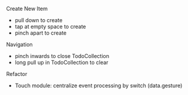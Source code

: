 Create New Item
- pull down to create
- tap at empty space to create
- pinch apart to create

Navigation
- pinch inwards to close TodoCollection
- long pull up in TodoCollection to clear

Refactor
- Touch module: centralize event processing by switch (data.gesture)